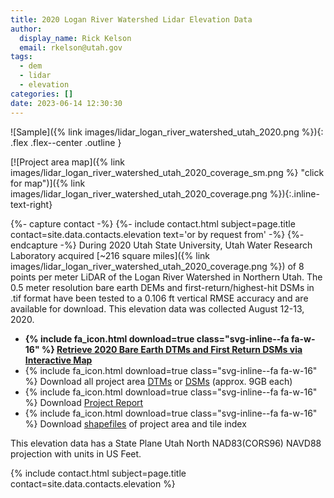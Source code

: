 ```yaml
---
title: 2020 Logan River Watershed Lidar Elevation Data
author:
  display_name: Rick Kelson
  email: rkelson@utah.gov
tags:
  - dem
  - lidar
  - elevation
categories: []
date: 2023-06-14 12:30:30
---
```


![Sample]({% link images/lidar_logan_river_watershed_utah_2020.png %}){: .flex .flex--center .outline }

[![Project area map]({% link images/lidar_logan_river_watershed_utah_2020_coverage_sm.png %} "click for map")]({% link images/lidar_logan_river_watershed_utah_2020_coverage.png %}){:.inline-text-right}

{%- capture contact -%}
{%- include contact.html subject=page.title contact=site.data.contacts.elevation text='or by request from' -%}
{%- endcapture -%}
During 2020 Utah State University, Utah Water Research Laboratory acquired [~216 square miles]({% link images/lidar_logan_river_watershed_utah_2020_coverage.png %}) of 8 points per meter LiDAR of the Logan River Watershed in Northern Utah. The 0.5 meter resolution bare earth DEMs and first-return/highest-hit DSMs in .tif format have been tested to a 0.106 ft vertical RMSE accuracy and are available for download. This elevation data was collected August 12-13, 2020.

<ul class="dotless">
  <li>
    <strong>
      {% include fa_icon.html download=true class="svg-inline--fa fa-w-16" %} <a href="https://raster.utah.gov/?cat=.5%20Meter%20%7B2020%20Logan%20River%20Watershed%20LiDAR%7D" target="_blank">Retrieve 2020 Bare Earth DTMs and First Return DSMs via Interactive Map</a>
    </strong>
  </li>
  <li>
    {% include fa_icon.html download=true class="svg-inline--fa fa-w-16" %} Download all project area <a href="https://storage.googleapis.com/state-of-utah-sgid-downloads/lidar/logan-river-watershed-2020/DEMs/2020_LoganRiverWatershed_DTM.zip" target="_blank">DTMs</a> or <a href="https://storage.googleapis.com/state-of-utah-sgid-downloads/lidar/logan-river-watershed-2020/DSMs/2020_LoganRiverWatershed_DSM.zip" target="_blank">DSMs</a> (approx. 9GB each)
  </li>
  <li>
    {% include fa_icon.html download=true class="svg-inline--fa fa-w-16" %} Download <a href="https://storage.googleapis.com/state-of-utah-sgid-downloads/lidar/logan-river-watershed-2020/LoganRiverWatershed_AerialLiDAR_Report.zip" target="_blank">Project Report</a>
  </li>
  <li>
    {% include fa_icon.html download=true class="svg-inline--fa fa-w-16" %} Download <a href="https://storage.googleapis.com/state-of-utah-sgid-downloads/lidar/logan-river-watershed-2020/LoganRiverWatershed_AerialLiDAR_Shapefiles.zip" target="_blank">shapefiles</a> of project area and tile index
  </li>
</ul>

This elevation data has a State Plane Utah North NAD83(CORS96) NAVD88 projection with units in US Feet.

{% include contact.html subject=page.title contact=site.data.contacts.elevation %}
